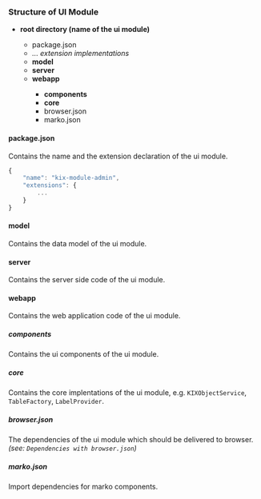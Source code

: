 ### Structure of UI Module

<ul>
<li><b>root directory (name of the ui module)</b></li>
  <ul>
    <li>package.json</li>
    <li><i>... extension implementations</i></li>
    <li><b>model</b></li>
    <li><b>server</b></li>
    <li><b>webapp</b></li>
      <ul>
        <li><b>components</b></li>
        <li><b>core</b></li>
        <li>browser.json</li>
        <li>marko.json</li>
      </ul>
  </ul>
</ul>

#### package.json

Contains the name and the extension declaration of the ui module.
```typescript
{
    "name": "kix-module-admin",
    "extensions": {
        ...
    }
}
```

#### model
Contains the data model of the ui module.

#### server
Contains the server side code of the ui module.

#### webapp
Contains the web application code of the ui module. 
##### components
Contains the ui components of the ui module.
##### core
Contains the core implentations of the ui module, e.g. `KIXObjectService`, `TableFactory`, `LabelProvider`.
##### browser.json
The dependencies of the ui module which should be delivered to browser. *(see: `Dependencies with browser.json`)*
##### marko.json
Import dependencies for marko components.